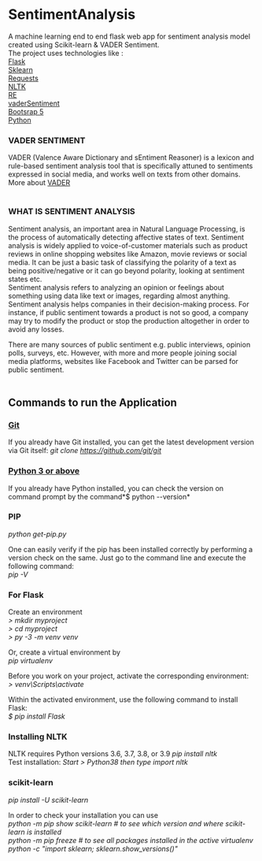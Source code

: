 # SentimentAnalysis
A machine learning end to end flask web app for sentiment analysis model created using Scikit-learn &amp; VADER Sentiment. <br />
The project uses technologies like : <br />
[Flask](https://flask.palletsprojects.com/en/2.0.x/)<br />
[Sklearn](https://pypi.org/project/scikit-learn/) <br />
[Requests](https://docs.python-requests.org/en/latest/) <br />
[NLTK](https://www.nltk.org/) <br />
[RE](https://docs.python.org/3/library/re.html) <br />
[vaderSentiment](https://pypi.org/project/vaderSentiment/) <br />
[Bootsrap 5](https://getbootstrap.com/docs/5.1/getting-started/introduction/) <br />
[Python](https://www.python.org/downloads/windows/) <br />

### VADER SENTIMENT <br />
VADER (Valence Aware Dictionary and sEntiment Reasoner) is a lexicon and rule-based sentiment analysis tool that is specifically attuned to sentiments expressed in social media, and works well on texts from other domains. <br />
More about [VADER](https://pypi.org/project/vaderSentiment/)
<br />
<br />

### WHAT IS SENTIMENT ANALYSIS <br />
Sentiment analysis, an important area in Natural Language Processing, is the process of automatically detecting affective states of text. Sentiment analysis is widely applied to voice-of-customer materials such as product reviews in online shopping websites like Amazon, movie reviews or social media. It can be just a basic task of classifying the polarity of a text as being positive/negative or it can go beyond polarity, looking at sentiment states etc. <br />
Sentiment analysis refers to analyzing an opinion or feelings about something using data like text or images, regarding almost anything. Sentiment analysis helps companies in their decision-making process. For instance, if public sentiment towards a product is not so good, a company may try to modify the product or stop the production altogether in order to avoid any losses. <br />

There are many sources of public sentiment e.g. public interviews, opinion polls, surveys, etc. However, with more and more people joining social media platforms, websites like Facebook and Twitter can be parsed for public sentiment. <br />
<br />

## Commands to run the Application <br />

### [Git](https://git-scm.com/downloads) <br />

If you already have Git installed, you can get the latest development version via Git itself: *git clone https://github.com/git/git* <br />

### [Python 3 or above](https://www.python.org/downloads/) <br />

If you already have Python installed, you can check the version on command prompt by the command*$ python --version* <br />

### PIP <br />

*python get-pip.py* <br />

One can easily verify if the pip has been installed correctly by performing a version check on the same. Just go to the command line and execute the following command: <br />
*pip -V*


### For Flask <br />

Create an environment <br />
*> mkdir myproject <br />*
*> cd myproject <br />*
*> py -3 -m venv venv* <br />

Or, create a virtual environment by <br />
*pip virtualenv*

Before you work on your project, activate the corresponding environment: <br />
*> venv\Scripts\activate* <br />

Within the activated environment, use the following command to install Flask: <br />
*$ pip install Flask*

### Installing NLTK <br />

NLTK requires Python versions 3.6, 3.7, 3.8, or 3.9
*pip install nltk* <br />
Test installation: *Start > Python38 then type import nltk*

### scikit-learn <br />

*pip install -U scikit-learn* <br />

In order to check your installation you can use <br />
*python -m pip show scikit-learn  # to see which version and where scikit-learn is installed <br />
python -m pip freeze  # to see all packages installed in the active virtualenv <br />
python -c "import sklearn; sklearn.show_versions()"* <br />


